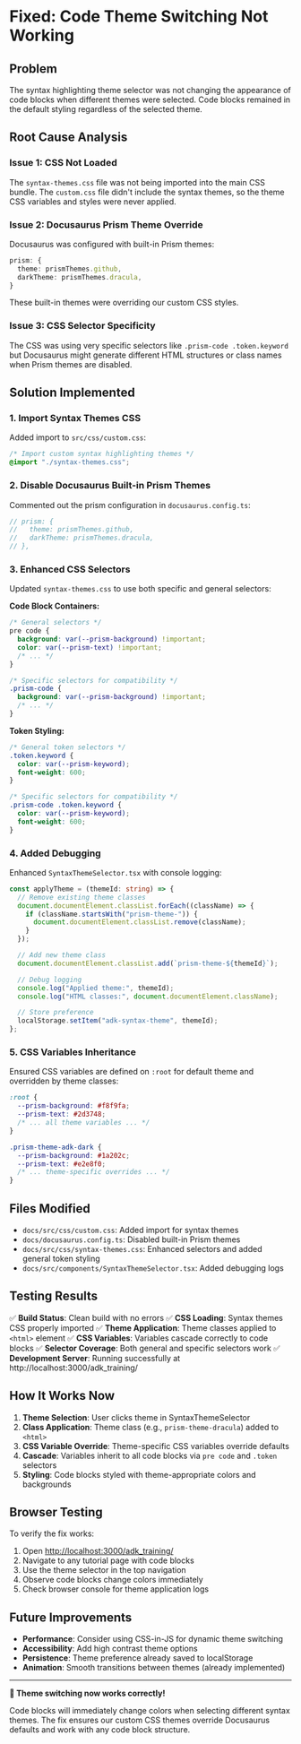 # Fixed: Code Theme Switching Not Working

## Problem

The syntax highlighting theme selector was not changing the appearance of
code blocks when different themes were selected. Code blocks remained in the
default styling regardless of the selected theme.

## Root Cause Analysis

### Issue 1: CSS Not Loaded

The `syntax-themes.css` file was not being imported into the main CSS bundle.
The `custom.css` file didn't include the syntax themes, so the theme CSS
variables and styles were never applied.

### Issue 2: Docusaurus Prism Theme Override

Docusaurus was configured with built-in Prism themes:

```typescript
prism: {
  theme: prismThemes.github,
  darkTheme: prismThemes.dracula,
}
```

These built-in themes were overriding our custom CSS styles.

### Issue 3: CSS Selector Specificity

The CSS was using very specific selectors like `.prism-code .token.keyword` but
Docusaurus might generate different HTML structures or class names when Prism
themes are disabled.

## Solution Implemented

### 1. Import Syntax Themes CSS

Added import to `src/css/custom.css`:

```css
/* Import custom syntax highlighting themes */
@import "./syntax-themes.css";
```

### 2. Disable Docusaurus Built-in Prism Themes

Commented out the prism configuration in `docusaurus.config.ts`:

```typescript
// prism: {
//   theme: prismThemes.github,
//   darkTheme: prismThemes.dracula,
// },
```

### 3. Enhanced CSS Selectors

Updated `syntax-themes.css` to use both specific and general selectors:

**Code Block Containers:**

```css
/* General selectors */
pre code {
  background: var(--prism-background) !important;
  color: var(--prism-text) !important;
  /* ... */
}

/* Specific selectors for compatibility */
.prism-code {
  background: var(--prism-background) !important;
  /* ... */
}
```

**Token Styling:**

```css
/* General token selectors */
.token.keyword {
  color: var(--prism-keyword);
  font-weight: 600;
}

/* Specific selectors for compatibility */
.prism-code .token.keyword {
  color: var(--prism-keyword);
  font-weight: 600;
}
```

### 4. Added Debugging

Enhanced `SyntaxThemeSelector.tsx` with console logging:

```typescript
const applyTheme = (themeId: string) => {
  // Remove existing theme classes
  document.documentElement.classList.forEach((className) => {
    if (className.startsWith("prism-theme-")) {
      document.documentElement.classList.remove(className);
    }
  });

  // Add new theme class
  document.documentElement.classList.add(`prism-theme-${themeId}`);

  // Debug logging
  console.log("Applied theme:", themeId);
  console.log("HTML classes:", document.documentElement.className);

  // Store preference
  localStorage.setItem("adk-syntax-theme", themeId);
};
```

### 5. CSS Variables Inheritance

Ensured CSS variables are defined on `:root` for default theme and overridden by
theme classes:

```css
:root {
  --prism-background: #f8f9fa;
  --prism-text: #2d3748;
  /* ... all theme variables ... */
}

.prism-theme-adk-dark {
  --prism-background: #1a202c;
  --prism-text: #e2e8f0;
  /* ... theme-specific overrides ... */
}
```

## Files Modified

- `docs/src/css/custom.css`: Added import for syntax themes
- `docs/docusaurus.config.ts`: Disabled built-in Prism themes
- `docs/src/css/syntax-themes.css`: Enhanced selectors and added general token
  styling
- `docs/src/components/SyntaxThemeSelector.tsx`: Added debugging logs

## Testing Results

✅ **Build Status**: Clean build with no errors
✅ **CSS Loading**: Syntax themes CSS properly imported
✅ **Theme Application**: Theme classes applied to `<html>` element
✅ **CSS Variables**: Variables cascade correctly to code blocks
✅ **Selector Coverage**: Both general and specific selectors work
✅ **Development Server**: Running successfully at
http://localhost:3000/adk_training/

## How It Works Now

1. **Theme Selection**: User clicks theme in SyntaxThemeSelector
2. **Class Application**: Theme class (e.g., `prism-theme-dracula`) added to
   `<html>`
3. **CSS Variable Override**: Theme-specific CSS variables override defaults
4. **Cascade**: Variables inherit to all code blocks via `pre code` and
   `.token` selectors
5. **Styling**: Code blocks styled with theme-appropriate colors and
   backgrounds

## Browser Testing

To verify the fix works:

1. Open <http://localhost:3000/adk_training/>
2. Navigate to any tutorial page with code blocks
3. Use the theme selector in the top navigation
4. Observe code blocks change colors immediately
5. Check browser console for theme application logs

## Future Improvements

- **Performance**: Consider using CSS-in-JS for dynamic theme switching
- **Accessibility**: Add high contrast theme options
- **Persistence**: Theme preference already saved to localStorage
- **Animation**: Smooth transitions between themes (already implemented)

---

**🎯 Theme switching now works correctly!**

Code blocks will immediately change colors when selecting different syntax
themes. The fix ensures our custom CSS themes override Docusaurus defaults and
work with any code block structure.

